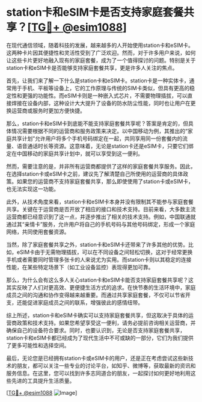 # station卡和eSIM卡是否支持家庭套餐共享？[[TG💪+ @esim1088](https://t.me/s/esim1088)]

在现代通信领域，随着科技的发展，越来越多的人开始使用station卡和eSIM卡。这两种卡片因其便捷性和灵活性受到了广泛欢迎。然而，对于许多用户来说，如何让这些卡片更好地融入现有的家庭套餐，成为了一个值得探讨的问题。特别是关于station卡和eSIM卡是否能够支持家庭套餐共享，更是许多人关注的焦点。

首先，让我们来了解一下什么是station卡和eSIM卡。station卡是一种实体卡，通常用于手机、平板等设备上，它的工作原理与传统的SIM卡类似，但具有更高的稳定性和更强的功能性。而eSIM卡则是一种嵌入式芯片，不需要物理插拔，可以直接焊接在设备内部，这种设计大大提升了设备的防水防尘性能，同时也让用户在更换运营商或服务时更加方便快捷。

那么，station卡和eSIM卡到底能不能支持家庭套餐共享呢？答案是肯定的，但具体情况需要根据不同的运营商和服务政策来决定。以中国移动为例，其推出的“家庭共享计划”允许用户将多个手机号码绑定在一起，共同享用同一份套餐内的流量、语音通话时长等资源。这意味着，无论是station卡还是eSIM卡，只要它们绑定在中国移动的家庭共享计划中，就可以享受到这一便利。

然而，需要注意的是，并非所有运营商都提供了这样的家庭套餐共享服务。因此，在选择station卡或eSIM卡之前，建议先了解清楚自己所使用的运营商的具体政策。如果您的运营商不支持家庭套餐共享，那么即使使用了station卡或eSIM卡，也无法实现这一功能。

此外，从技术角度来看，station卡和eSIM卡本身并没有限制其不能参与家庭套餐共享。关键在于运营商是否开放了相应的接口和技术支持。目前来看，大多数主流运营商都已经意识到了这一点，并逐步推出了相关的技术支持。例如，中国联通就通过其“亲情卡”服务，允许用户将自己的手机号码与其他号码绑定，形成一个家庭网络，共同使用套餐资源。

当然，除了家庭套餐共享之外，station卡和eSIM卡还带来了许多其他的优势。比如，eSIM卡由于无需物理插拔，可以在不同设备之间轻松切换，这对于经常更换手机或者需要同时管理多张卡的人来说尤为实用。而station卡则以其稳定的连接性能，在某些特定场景下（如工业设备监控）表现得更加可靠。

那么，为什么会有这么多人关心station卡和eSIM卡能否支持家庭套餐共享呢？这其实反映了人们对更高效、更便捷生活方式的追求。在快节奏的生活环境中，家庭成员之间的沟通和协作变得越来越重要。而通过共享家庭套餐，不仅可以节省开支，还能促进家庭成员之间的联系，增强彼此的感情纽带。

综上所述，station卡和eSIM卡确实可以支持家庭套餐共享，但这取决于具体的运营商政策和技术支持。如果您希望享受这一便利，请务必提前咨询相关运营商，并确保自己的设备符合要求。同时，也要认识到，无论是否支持家庭套餐共享，station卡和eSIM卡都已经成为了现代生活中不可或缺的一部分，它们为我们提供了更多可能性和选择空间。

最后，无论您是已经拥有station卡或eSIM卡的用户，还是正在考虑尝试这些新技术的朋友，都可以关注一些专业的讨论平台，如知乎、微博等，获取最新的资讯和服务信息。在这里，您可以找到许多志同道合的朋友，一起探讨如何更好地利用这些先进的工具提升生活质量。

[[TG💪+ @esim1088](https://t.me/s/esim1088) ![Image](https://i.postimg.cc/4NQfJmqS/Snipaste-2025-05-13-00-14-12.png)]